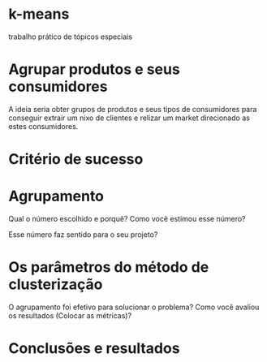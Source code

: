 # k-means
trabalho prático de tópicos especiais
# Agrupar produtos e seus consumidores
A ideia seria obter grupos de produtos e seus tipos de consumidores para conseguir extrair um nixo de clientes e relizar um market direcionado as estes consumidores.
# Critério de sucesso

# Agrupamento

Qual o número escolhido e porquê? Como você estimou esse número?

Esse número faz sentido para o seu projeto? 

# Os parâmetros do método de clusterização

O agrupamento foi efetivo para solucionar o problema? Como você avaliou os resultados (Colocar as métricas)?

# Conclusões e resultados
